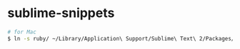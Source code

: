 # sublime-snippets

~~~ bash
# for Mac
$ ln -s ruby/ ~/Library/Application\ Support/Sublime\ Text\ 2/Packages/User/ruby
~~~
